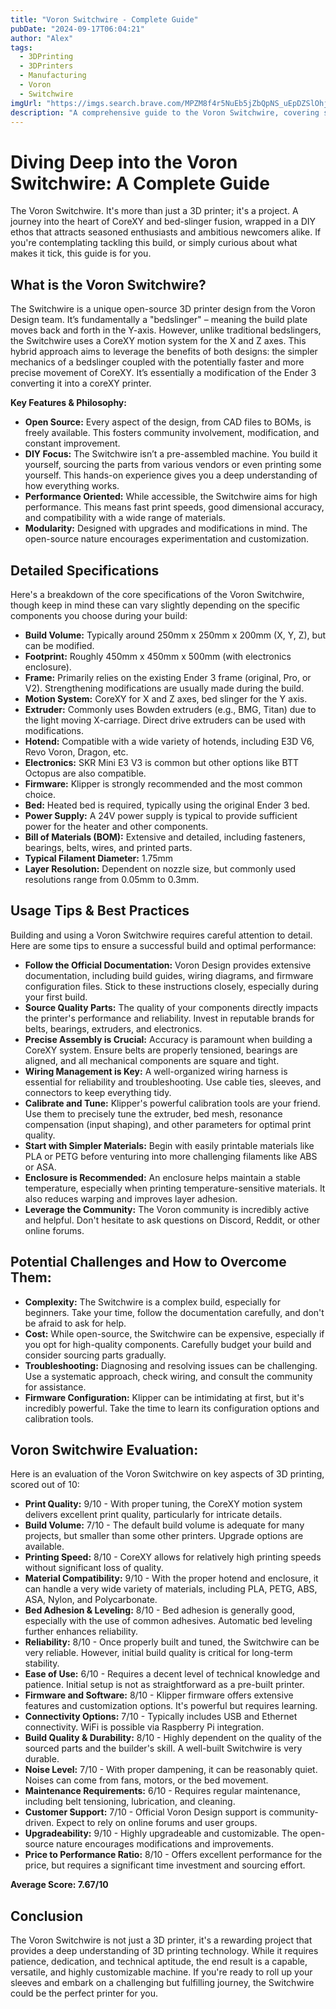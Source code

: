 ```yaml
---
title: "Voron Switchwire - Complete Guide"
pubDate: "2024-09-17T06:04:21"
author: "Alex"
tags:
  - 3DPrinting
  - 3DPrinters
  - Manufacturing
  - Voron
  - Switchwire
imgUrl: "https://imgs.search.brave.com/MPZM8f4r5NuEb5jZbQpNS_uEpDZSlOhjOgmprQlgGyY/rs:fit:860:0:0:0/g:ce/aHR0cHM6Ly91ZWVz/aG9wLmx5MjAwLWNk/bi5jb20vdV9maWxl/L1VQQVkvVVBBWTEz/MS8yMTA2L3Byb2R1/Y3RzLzA4LzQyNWRl/MTEyM2UuanBnP3gt/b3NzLXByb2Nlc3M9/aW1hZ2UvcXVhbGl0/eSxxXzEwMC9yZXNp/emUsbV9sZml0LGhf/MjQwLHdfMjQw"
description: "A comprehensive guide to the Voron Switchwire, covering specifications, usage tips, and comparisons with similar products."
---
```


# Diving Deep into the Voron Switchwire: A Complete Guide

The Voron Switchwire. It's more than just a 3D printer; it's a project. A journey into the heart of CoreXY and bed-slinger fusion, wrapped in a DIY ethos that attracts seasoned enthusiasts and ambitious newcomers alike. If you're contemplating tackling this build, or simply curious about what makes it tick, this guide is for you.

## What is the Voron Switchwire?

The Switchwire is a unique open-source 3D printer design from the Voron Design team. It’s fundamentally a "bedslinger" – meaning the build plate moves back and forth in the Y-axis. However, unlike traditional bedslingers, the Switchwire uses a CoreXY motion system for the X and Z axes. This hybrid approach aims to leverage the benefits of both designs: the simpler mechanics of a bedslinger coupled with the potentially faster and more precise movement of CoreXY. It’s essentially a modification of the Ender 3 converting it into a coreXY printer.

**Key Features & Philosophy:**

*   **Open Source:** Every aspect of the design, from CAD files to BOMs, is freely available. This fosters community involvement, modification, and constant improvement.
*   **DIY Focus:** The Switchwire isn’t a pre-assembled machine. You build it yourself, sourcing the parts from various vendors or even printing some yourself. This hands-on experience gives you a deep understanding of how everything works.
*   **Performance Oriented:** While accessible, the Switchwire aims for high performance. This means fast print speeds, good dimensional accuracy, and compatibility with a wide range of materials.
*   **Modularity:** Designed with upgrades and modifications in mind. The open-source nature encourages experimentation and customization.

## Detailed Specifications

Here's a breakdown of the core specifications of the Voron Switchwire, though keep in mind these can vary slightly depending on the specific components you choose during your build:

*   **Build Volume:** Typically around 250mm x 250mm x 200mm (X, Y, Z), but can be modified.
*   **Footprint:** Roughly 450mm x 450mm x 500mm (with electronics enclosure).
*   **Frame:** Primarily relies on the existing Ender 3 frame (original, Pro, or V2). Strengthening modifications are usually made during the build.
*   **Motion System:** CoreXY for X and Z axes, bed slinger for the Y axis.
*   **Extruder:** Commonly uses Bowden extruders (e.g., BMG, Titan) due to the light moving X-carriage. Direct drive extruders can be used with modifications.
*   **Hotend:** Compatible with a wide variety of hotends, including E3D V6, Revo Voron, Dragon, etc.
*   **Electronics:** SKR Mini E3 V3 is common but other options like BTT Octopus are also compatible.
*   **Firmware:** Klipper is strongly recommended and the most common choice.
*   **Bed:** Heated bed is required, typically using the original Ender 3 bed.
*   **Power Supply:** A 24V power supply is typical to provide sufficient power for the heater and other components.
*   **Bill of Materials (BOM):** Extensive and detailed, including fasteners, bearings, belts, wires, and printed parts.
*   **Typical Filament Diameter:** 1.75mm
*   **Layer Resolution:** Dependent on nozzle size, but commonly used resolutions range from 0.05mm to 0.3mm.

## Usage Tips & Best Practices

Building and using a Voron Switchwire requires careful attention to detail. Here are some tips to ensure a successful build and optimal performance:

*   **Follow the Official Documentation:** Voron Design provides extensive documentation, including build guides, wiring diagrams, and firmware configuration files. Stick to these instructions closely, especially during your first build.
*   **Source Quality Parts:** The quality of your components directly impacts the printer's performance and reliability. Invest in reputable brands for belts, bearings, extruders, and electronics.
*   **Precise Assembly is Crucial:** Accuracy is paramount when building a CoreXY system. Ensure belts are properly tensioned, bearings are aligned, and all mechanical components are square and tight.
*   **Wiring Management is Key:** A well-organized wiring harness is essential for reliability and troubleshooting. Use cable ties, sleeves, and connectors to keep everything tidy.
*   **Calibrate and Tune:** Klipper's powerful calibration tools are your friend. Use them to precisely tune the extruder, bed mesh, resonance compensation (input shaping), and other parameters for optimal print quality.
*   **Start with Simpler Materials:** Begin with easily printable materials like PLA or PETG before venturing into more challenging filaments like ABS or ASA.
*   **Enclosure is Recommended:** An enclosure helps maintain a stable temperature, especially when printing temperature-sensitive materials. It also reduces warping and improves layer adhesion.
*   **Leverage the Community:** The Voron community is incredibly active and helpful. Don't hesitate to ask questions on Discord, Reddit, or other online forums.

## Potential Challenges and How to Overcome Them:

*   **Complexity:** The Switchwire is a complex build, especially for beginners. Take your time, follow the documentation carefully, and don't be afraid to ask for help.
*   **Cost:** While open-source, the Switchwire can be expensive, especially if you opt for high-quality components. Carefully budget your build and consider sourcing parts gradually.
*   **Troubleshooting:** Diagnosing and resolving issues can be challenging. Use a systematic approach, check wiring, and consult the community for assistance.
*   **Firmware Configuration:** Klipper can be intimidating at first, but it's incredibly powerful. Take the time to learn its configuration options and calibration tools.

## Voron Switchwire Evaluation:

Here is an evaluation of the Voron Switchwire on key aspects of 3D printing, scored out of 10:

*   **Print Quality:** 9/10 - With proper tuning, the CoreXY motion system delivers excellent print quality, particularly for intricate details.
*   **Build Volume:** 7/10 - The default build volume is adequate for many projects, but smaller than some other printers. Upgrade options are available.
*   **Printing Speed:** 8/10 - CoreXY allows for relatively high printing speeds without significant loss of quality.
*   **Material Compatibility:** 9/10 - With the proper hotend and enclosure, it can handle a very wide variety of materials, including PLA, PETG, ABS, ASA, Nylon, and Polycarbonate.
*   **Bed Adhesion & Leveling:** 8/10 - Bed adhesion is generally good, especially with the use of common adhesives. Automatic bed leveling further enhances reliability.
*   **Reliability:** 8/10 - Once properly built and tuned, the Switchwire can be very reliable. However, initial build quality is critical for long-term stability.
*   **Ease of Use:** 6/10 - Requires a decent level of technical knowledge and patience. Initial setup is not as straightforward as a pre-built printer.
*   **Firmware and Software:** 8/10 - Klipper firmware offers extensive features and customization options. It's powerful but requires learning.
*   **Connectivity Options:** 7/10 - Typically includes USB and Ethernet connectivity. WiFi is possible via Raspberry Pi integration.
*   **Build Quality & Durability:** 8/10 - Highly dependent on the quality of the sourced parts and the builder's skill. A well-built Switchwire is very durable.
*   **Noise Level:** 7/10 - With proper dampening, it can be reasonably quiet. Noises can come from fans, motors, or the bed movement.
*   **Maintenance Requirements:** 6/10 - Requires regular maintenance, including belt tensioning, lubrication, and cleaning.
*   **Customer Support:** 7/10 - Official Voron Design support is community-driven. Expect to rely on online forums and user groups.
*   **Upgradeability:** 9/10 - Highly upgradeable and customizable. The open-source nature encourages modifications and improvements.
*   **Price to Performance Ratio:** 8/10 - Offers excellent performance for the price, but requires a significant time investment and sourcing effort.

**Average Score: 7.67/10**

## Conclusion

The Voron Switchwire is not just a 3D printer, it's a rewarding project that provides a deep understanding of 3D printing technology. While it requires patience, dedication, and technical aptitude, the end result is a capable, versatile, and highly customizable machine. If you're ready to roll up your sleeves and embark on a challenging but fulfilling journey, the Switchwire could be the perfect printer for you.
